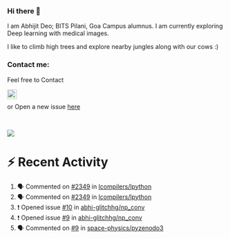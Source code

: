 ### Hi there 👋

I am Abhijit Deo; BITS Pilani, Goa Campus alumnus. I am currently exploring Deep learning with medical images.  


I like to climb high trees and explore nearby jungles along with our cows :)
### Contact me:

Feel free to Contact


[<img align="left" alt="Abhijit Deo | Gmail" width="22px" src="https://cdn.jsdelivr.net/npm/simple-icons@v3/icons/gmail.svg" />][gmail]
<br />


 or Open a new issue [here](https://github.com/abhi-glitchhg/abhi-glitchhg/issues)

[gmail]: mailto:f20190041@goa.bits-pilani.ac.in

<br>



![](https://komarev.com/ghpvc/?username=abhi-glitchhg&color=green)


# :zap: Recent Activity

<!--START_SECTION:activity-->
1. 🗣 Commented on [#2349](https://github.com/lcompilers/lpython/issues/2349#issuecomment-1743500280) in [lcompilers/lpython](https://github.com/lcompilers/lpython)
2. 🗣 Commented on [#2349](https://github.com/lcompilers/lpython/issues/2349#issuecomment-1740282983) in [lcompilers/lpython](https://github.com/lcompilers/lpython)
3. ❗ Opened issue [#10](https://github.com/abhi-glitchhg/np_conv/issues/10) in [abhi-glitchhg/np_conv](https://github.com/abhi-glitchhg/np_conv)
4. ❗ Opened issue [#9](https://github.com/abhi-glitchhg/np_conv/issues/9) in [abhi-glitchhg/np_conv](https://github.com/abhi-glitchhg/np_conv)
5. 🗣 Commented on [#9](https://github.com/space-physics/pyzenodo3/pull/9#issuecomment-1722236075) in [space-physics/pyzenodo3](https://github.com/space-physics/pyzenodo3)
<!--END_SECTION:activity-->

